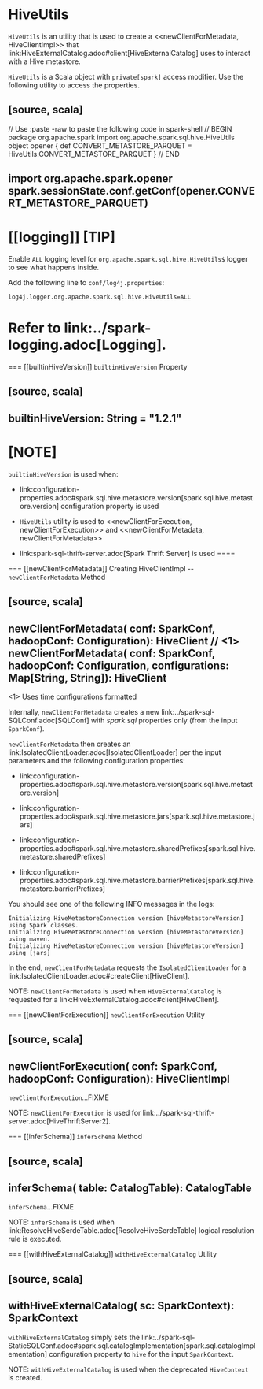# HiveUtils

`HiveUtils` is an utility that is used to create a <<newClientForMetadata, HiveClientImpl>> that link:HiveExternalCatalog.adoc#client[HiveExternalCatalog] uses to interact with a Hive metastore.

`HiveUtils` is a Scala object with `private[spark]` access modifier. Use the following utility to access the properties.

[source, scala]
----
// Use :paste -raw to paste the following code in spark-shell
// BEGIN
package org.apache.spark
import org.apache.spark.sql.hive.HiveUtils
object opener {
  def CONVERT_METASTORE_PARQUET = HiveUtils.CONVERT_METASTORE_PARQUET
}
// END

import org.apache.spark.opener
spark.sessionState.conf.getConf(opener.CONVERT_METASTORE_PARQUET)
----

[[logging]]
[TIP]
====
Enable `ALL` logging level for `org.apache.spark.sql.hive.HiveUtils$` logger to see what happens inside.

Add the following line to `conf/log4j.properties`:

```
log4j.logger.org.apache.spark.sql.hive.HiveUtils=ALL
```

Refer to link:../spark-logging.adoc[Logging].
====

=== [[builtinHiveVersion]] `builtinHiveVersion` Property

[source, scala]
----
builtinHiveVersion: String = "1.2.1"
----

[NOTE]
====
`builtinHiveVersion` is used when:

* link:configuration-properties.adoc#spark.sql.hive.metastore.version[spark.sql.hive.metastore.version] configuration property is used

* `HiveUtils` utility is used to <<newClientForExecution, newClientForExecution>> and <<newClientForMetadata, newClientForMetadata>>

* link:spark-sql-thrift-server.adoc[Spark Thrift Server] is used
====

=== [[newClientForMetadata]] Creating HiveClientImpl -- `newClientForMetadata` Method

[source, scala]
----
newClientForMetadata(
  conf: SparkConf,
  hadoopConf: Configuration): HiveClient  // <1>
newClientForMetadata(
  conf: SparkConf,
  hadoopConf: Configuration,
  configurations: Map[String, String]): HiveClient
----
<1> Uses time configurations formatted

Internally, `newClientForMetadata` creates a new link:../spark-sql-SQLConf.adoc[SQLConf] with *spark.sql* properties only (from the input `SparkConf`).

`newClientForMetadata` then creates an link:IsolatedClientLoader.adoc[IsolatedClientLoader] per the input parameters and the following configuration properties:

* link:configuration-properties.adoc#spark.sql.hive.metastore.version[spark.sql.hive.metastore.version]

* link:configuration-properties.adoc#spark.sql.hive.metastore.jars[spark.sql.hive.metastore.jars]

* link:configuration-properties.adoc#spark.sql.hive.metastore.sharedPrefixes[spark.sql.hive.metastore.sharedPrefixes]

* link:configuration-properties.adoc#spark.sql.hive.metastore.barrierPrefixes[spark.sql.hive.metastore.barrierPrefixes]

You should see one of the following INFO messages in the logs:

```
Initializing HiveMetastoreConnection version [hiveMetastoreVersion] using Spark classes.
Initializing HiveMetastoreConnection version [hiveMetastoreVersion] using maven.
Initializing HiveMetastoreConnection version [hiveMetastoreVersion] using [jars]
```

In the end, `newClientForMetadata` requests the `IsolatedClientLoader` for a link:IsolatedClientLoader.adoc#createClient[HiveClient].

NOTE: `newClientForMetadata` is used when `HiveExternalCatalog` is requested for a link:HiveExternalCatalog.adoc#client[HiveClient].

=== [[newClientForExecution]] `newClientForExecution` Utility

[source, scala]
----
newClientForExecution(
  conf: SparkConf,
  hadoopConf: Configuration): HiveClientImpl
----

`newClientForExecution`...FIXME

NOTE: `newClientForExecution` is used for link:../spark-sql-thrift-server.adoc[HiveThriftServer2].

=== [[inferSchema]] `inferSchema` Method

[source, scala]
----
inferSchema(
  table: CatalogTable): CatalogTable
----

`inferSchema`...FIXME

NOTE: `inferSchema` is used when link:ResolveHiveSerdeTable.adoc[ResolveHiveSerdeTable] logical resolution rule is executed.

=== [[withHiveExternalCatalog]] `withHiveExternalCatalog` Utility

[source, scala]
----
withHiveExternalCatalog(
  sc: SparkContext): SparkContext
----

`withHiveExternalCatalog` simply sets the link:../spark-sql-StaticSQLConf.adoc#spark.sql.catalogImplementation[spark.sql.catalogImplementation] configuration property to `hive` for the input `SparkContext`.

NOTE: `withHiveExternalCatalog` is used when the deprecated `HiveContext` is created.
